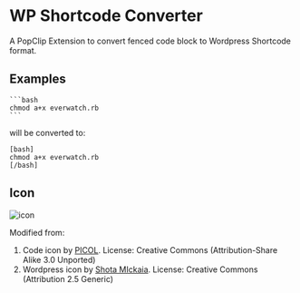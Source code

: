 # WP Shortcode Converter

A PopClip Extension to convert fenced code block to Wordpress Shortcode format.

## Examples

    ```bash
    chmod a+x everwatch.rb
    ```

will be converted to:

```
[bash]
chmod a+x everwatch.rb
[/bash]
```

## Icon

![icon](https://raw.githubusercontent.com/tsaiid/PopClip-Extensions/master/WPShortcodeConverter.popclipext/icon.png)

Modified from:

1. Code icon by [PICOL](http://www.picol.org/). License: Creative Commons (Attribution-Share Alike 3.0 Unported)
2. Wordpress icon by [Shota MIckaia](https://www.iconfinder.com/shotamickaia). License: Creative Commons (Attribution 2.5 Generic)
